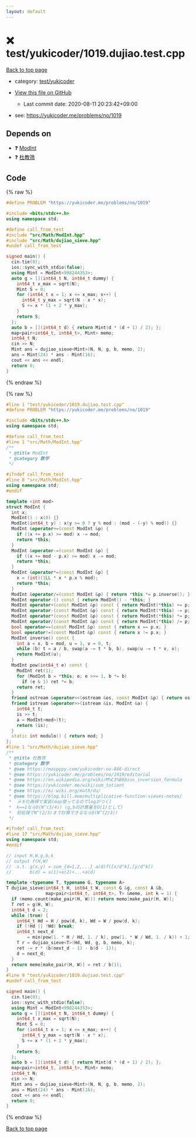 ```yaml
---
layout: default
---
```


<!-- mathjax config similar to math.stackexchange -->
<script type="text/javascript" async
  src="https://cdnjs.cloudflare.com/ajax/libs/mathjax/2.7.5/MathJax.js?config=TeX-MML-AM_CHTML">
</script>
<script type="text/x-mathjax-config">
  MathJax.Hub.Config({
    TeX: { equationNumbers: { autoNumber: "AMS" }},
    tex2jax: {
      inlineMath: [ ['$','$'] ],
      processEscapes: true
    },
    "HTML-CSS": { matchFontHeight: false },
    displayAlign: "left",
    displayIndent: "2em"
  });
</script>

<script type="text/javascript" src="https://cdnjs.cloudflare.com/ajax/libs/jquery/3.4.1/jquery.min.js"></script>
<script src="https://cdn.jsdelivr.net/npm/jquery-balloon-js@1.1.2/jquery.balloon.min.js" integrity="sha256-ZEYs9VrgAeNuPvs15E39OsyOJaIkXEEt10fzxJ20+2I=" crossorigin="anonymous"></script>
<script type="text/javascript" src="../../../assets/js/copy-button.js"></script>
<link rel="stylesheet" href="../../../assets/css/copy-button.css" />


# :x: test/yukicoder/1019.dujiao.test.cpp

<a href="../../../index.html">Back to top page</a>

* category: <a href="../../../index.html#de60e5ba474ac43bf7562c10f5977e2d">test/yukicoder</a>
* <a href="{{ site.github.repository_url }}/blob/master/test/yukicoder/1019.dujiao.test.cpp">View this file on GitHub</a>
    - Last commit date: 2020-08-11 20:23:42+09:00


* see: <a href="https://yukicoder.me/problems/no/1019">https://yukicoder.me/problems/no/1019</a>


## Depends on

* :question: <a href="../../../library/src/Math/ModInt.hpp.html">ModInt</a>
* :question: <a href="../../../library/src/Math/dujiao_sieve.hpp.html">杜教筛</a>


## Code

<a id="unbundled"></a>
{% raw %}
```cpp
#define PROBLEM "https://yukicoder.me/problems/no/1019"

#include <bits/stdc++.h>
using namespace std;

#define call_from_test
#include "src/Math/ModInt.hpp"
#include "src/Math/dujiao_sieve.hpp"
#undef call_from_test

signed main() {
  cin.tie(0);
  ios::sync_with_stdio(false);
  using Mint = ModInt<998244353>;
  auto g = [](int64_t N, int64_t dummy) {
    int64_t x_max = sqrt(N);
    Mint S = 0;
    for (int64_t x = 1; x <= x_max; x++) {
      int64_t y_max = sqrt(N - x * x);
      S += x * (1 + 2 * y_max);
    }
    return S;
  };
  auto b = [](int64_t d) { return Mint(d * (d + 1) / 2); };
  map<pair<int64_t, int64_t>, Mint> memo;
  int64_t N;
  cin >> N;
  Mint ans = dujiao_sieve<Mint>(N, N, g, b, memo, 2);
  ans = Mint(24) * ans - Mint(16);
  cout << ans << endl;
  return 0;
}

```
{% endraw %}

<a id="bundled"></a>
{% raw %}
```cpp
#line 1 "test/yukicoder/1019.dujiao.test.cpp"
#define PROBLEM "https://yukicoder.me/problems/no/1019"

#include <bits/stdc++.h>
using namespace std;

#define call_from_test
#line 1 "src/Math/ModInt.hpp"
/**
 * @title ModInt
 * @category 数学
 */

#ifndef call_from_test
#line 8 "src/Math/ModInt.hpp"
using namespace std;
#endif

template <int mod>
struct ModInt {
  int x;
  ModInt() : x(0) {}
  ModInt(int64_t y) : x(y >= 0 ? y % mod : (mod - (-y) % mod)) {}
  ModInt &operator+=(const ModInt &p) {
    if ((x += p.x) >= mod) x -= mod;
    return *this;
  }
  ModInt &operator-=(const ModInt &p) {
    if ((x += mod - p.x) >= mod) x -= mod;
    return *this;
  }
  ModInt &operator*=(const ModInt &p) {
    x = (int)(1LL * x * p.x % mod);
    return *this;
  }
  ModInt &operator/=(const ModInt &p) { return *this *= p.inverse(); }
  ModInt operator-() const { return ModInt() - *this; }
  ModInt operator+(const ModInt &p) const { return ModInt(*this) += p; }
  ModInt operator-(const ModInt &p) const { return ModInt(*this) -= p; }
  ModInt operator*(const ModInt &p) const { return ModInt(*this) *= p; }
  ModInt operator/(const ModInt &p) const { return ModInt(*this) /= p; }
  bool operator==(const ModInt &p) const { return x == p.x; }
  bool operator!=(const ModInt &p) const { return x != p.x; }
  ModInt inverse() const {
    int a = x, b = mod, u = 1, v = 0, t;
    while (b) t = a / b, swap(a -= t * b, b), swap(u -= t * v, v);
    return ModInt(u);
  }
  ModInt pow(int64_t e) const {
    ModInt ret(1);
    for (ModInt b = *this; e; e >>= 1, b *= b)
      if (e & 1) ret *= b;
    return ret;
  }
  friend ostream &operator<<(ostream &os, const ModInt &p) { return os << p.x; }
  friend istream &operator>>(istream &is, ModInt &a) {
    int64_t t;
    is >> t;
    a = ModInt<mod>(t);
    return (is);
  }
  static int modulo() { return mod; }
};
#line 1 "src/Math/dujiao_sieve.hpp"
/**
 * @title 杜教筛
 * @category 数学
 * @see https://maspypy.com/yukicoder-no-886-direct
 * @see https://yukicoder.me/problems/no/1019/editorial
 * @see https://en.wikipedia.org/wiki/M%C3%B6bius_inversion_formula
 * @see https://yukicoder.me/wiki/sum_totient
 * @see https://oi-wiki.org/math/du/
 * @see https://blog.bill.moe/multiplicative-function-sieves-notes/
 *  メモ化再帰で実装(map使ってるのでlogがつく)
 *  k==1ならO(N^(3/4)) (g,bの計算量をO(1)として)
 *  前処理でN^(2/3)まで計算できるならO(N^(2/3))
 */

#ifndef call_from_test
#line 17 "src/Math/dujiao_sieve.hpp"
using namespace std;
#endif

// input H,W,g,b,k
// output f(H,W)
//  s.t. g(x,y) = sum_{d=1,2,...} a(d)f([x/d^k],[y/d^k])
//       b(d) = a(1)+a(2)+...+a(d)

template <typename T, typename G, typename A>
T dujiao_sieve(int64_t H, int64_t W, const G &g, const A &b,
               map<pair<int64_t, int64_t>, T> &memo, int k = 1) {
  if (memo.count(make_pair(H, W))) return memo[make_pair(H, W)];
  T ret = g(H, W);
  int64_t d = 2;
  while (true) {
    int64_t Hd = H / pow(d, k), Wd = W / pow(d, k);
    if (!Hd || !Wd) break;
    int64_t next_d
        = min(pow(1. * H / Hd, 1. / k), pow(1. * W / Wd, 1. / k)) + 1;
    T r = dujiao_sieve<T>(Hd, Wd, g, b, memo, k);
    ret -= r * (b(next_d - 1) - b(d - 1));
    d = next_d;
  }
  return memo[make_pair(H, W)] = ret / b(1);
}
#line 9 "test/yukicoder/1019.dujiao.test.cpp"
#undef call_from_test

signed main() {
  cin.tie(0);
  ios::sync_with_stdio(false);
  using Mint = ModInt<998244353>;
  auto g = [](int64_t N, int64_t dummy) {
    int64_t x_max = sqrt(N);
    Mint S = 0;
    for (int64_t x = 1; x <= x_max; x++) {
      int64_t y_max = sqrt(N - x * x);
      S += x * (1 + 2 * y_max);
    }
    return S;
  };
  auto b = [](int64_t d) { return Mint(d * (d + 1) / 2); };
  map<pair<int64_t, int64_t>, Mint> memo;
  int64_t N;
  cin >> N;
  Mint ans = dujiao_sieve<Mint>(N, N, g, b, memo, 2);
  ans = Mint(24) * ans - Mint(16);
  cout << ans << endl;
  return 0;
}

```
{% endraw %}

<a href="../../../index.html">Back to top page</a>

